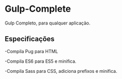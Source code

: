 # Gulp-Complete
Gulp Completo, para qualquer aplicação.

## Especificações




-Compila Pug para HTML


-Compila ES6 para ES5 e minifica.


-Compila Sass para CSS, adiciona prefixos e minifica.
